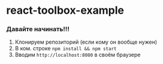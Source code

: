 # react-toolbox-example

### Давайте начинать!!!
1. Клонируем репозиторий (если кому он вообще нужен)
2. В ком. строке `npm install && npm start`
3. Вводим `http://localhost:8080` в своём браузере
